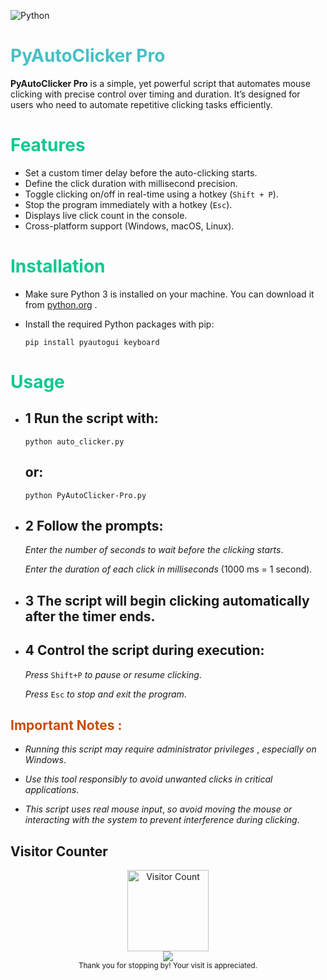  ![Python](https://img.shields.io/badge/-Python-3776AB?logo=python&logoColor=white&style=flat)
 # <span style="color: #44c1c5ff;">**PyAutoClicker Pro**</span> 
**PyAutoClicker Pro** is a simple, yet powerful
 script that automates mouse clicking with precise control over timing and duration. It’s designed for users who need to automate repetitive clicking tasks efficiently.

# <span style="color: #0dc890ff;">**Features**</span>

- Set a custom timer delay before the auto-clicking starts.
- Define the click duration with millisecond precision.
- Toggle clicking on/off in real-time using a hotkey (`Shift + P`).
- Stop the program immediately with a hotkey (`Esc`).
- Displays live click count in the console.
- Cross-platform support (Windows, macOS, Linux).

# <span style="color: #0dc890ff;">**Installation**</span>

- Make sure Python 3 is installed on your machine. You can download it from [python.org](https://www.python.org/) .

- Install the required Python packages with pip:

      pip install pyautogui keyboard

# <span style="color: #0dc890ff;">**Usage**</span>

- ## 1 Run the script with:
      python auto_clicker.py

    ## or:
 
      python PyAutoClicker-Pro.py

- ## 2 Follow the prompts:

    $Enter$ $the$ $number$ $of$ $seconds$ $to$ $wait$ $before$ $the$ $clicking$ $starts.$

    $Enter$ $the$ $duration$ $of$ $each$ $click$ $in$ $milliseconds$ (1000 ms = 1 second).


- ## 3 The script will begin clicking automatically after the timer ends.

- ## 4 Control the script during execution:

    $Press$ `Shift+P` $to$ $pause$ $or$ $resume$ $clicking$.

    $Press$ `Esc` $to$ $stop$ $and$ $exit$ $the$ $program.$

## <span style="color: #c84b0dff;">**Important Notes :**</span>
- $Running$ $this$ $script$ $may$ $require$ $administrator$ $privileges$ , $especially$ $on$ $Windows$.

- $Use$ $this$ $tool$ $responsibly$ $to$ $avoid$ $unwanted$ $clicks$ $in$ $critical$ $applications$.

- $This$ $script$ $uses$ $real$ $mouse$ $input$, $so$ $avoid$ $moving$ $the$ $mouse$ $or$ $interacting$ $with$ $the$ $system$ $to$ $prevent$ $interference$ $during$ $clicking$.


## Visitor Counter

<p align="center">
  <img src="https://github.com/el-guemra-br.png" alt="Visitor Count" width="130" />
  <br>
  <img src="https://visitor-badge.laobi.icu/badge?page_id=el-guemra-br.PyAutoClicker-Pro&" />
  <br>
  <sub>
    Thank you for stopping by! Your visit is appreciated. 
  </sub>
</p>
